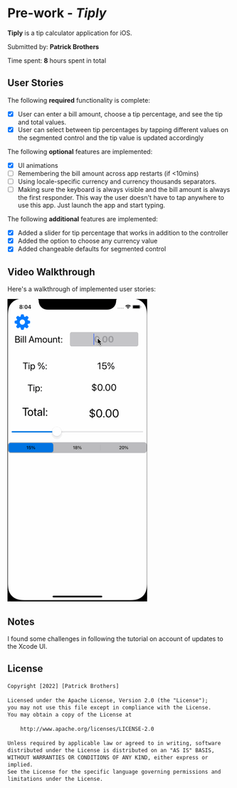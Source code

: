 # Pre-work - *Tiply*

**Tiply** is a tip calculator application for iOS.

Submitted by: **Patrick Brothers**

Time spent: **8** hours spent in total

## User Stories

The following **required** functionality is complete:

* [X] User can enter a bill amount, choose a tip percentage, and see the tip and total values.
* [X] User can select between tip percentages by tapping different values on the segmented control and the tip value is updated accordingly

The following **optional** features are implemented:

* [X] UI animations
* [ ] Remembering the bill amount across app restarts (if <10mins)
* [ ] Using locale-specific currency and currency thousands separators.
* [ ] Making sure the keyboard is always visible and the bill amount is always the first responder. This way the user doesn't have to tap anywhere to use this app. Just launch the app and start typing.

The following **additional** features are implemented:

- [X] Added a slider for tip percentage that works in addition to the controller
- [X] Added the option to choose any currency value
- [X] Added changeable defaults for segmented control

## Video Walkthrough

Here's a walkthrough of implemented user stories:

<img src='https://github.com/Claodicus/CodePath-Prework/blob/main/Prework/Prework/app-demo.gif' title='Video Walkthrough' width='' alt='Video Walkthrough' />


## Notes

I found some challenges in following the tutorial on account of updates to the Xcode UI.

## License

    Copyright [2022] [Patrick Brothers]

    Licensed under the Apache License, Version 2.0 (the "License");
    you may not use this file except in compliance with the License.
    You may obtain a copy of the License at

        http://www.apache.org/licenses/LICENSE-2.0

    Unless required by applicable law or agreed to in writing, software
    distributed under the License is distributed on an "AS IS" BASIS,
    WITHOUT WARRANTIES OR CONDITIONS OF ANY KIND, either express or implied.
    See the License for the specific language governing permissions and
    limitations under the License.
